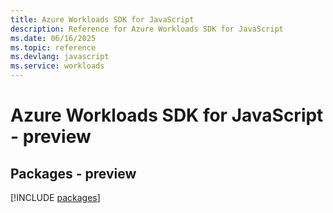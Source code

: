 ```yaml
---
title: Azure Workloads SDK for JavaScript
description: Reference for Azure Workloads SDK for JavaScript
ms.date: 06/16/2025
ms.topic: reference
ms.devlang: javascript
ms.service: workloads
---
```

# Azure Workloads SDK for JavaScript - preview
## Packages - preview
[!INCLUDE [packages](workloads-index.md)]